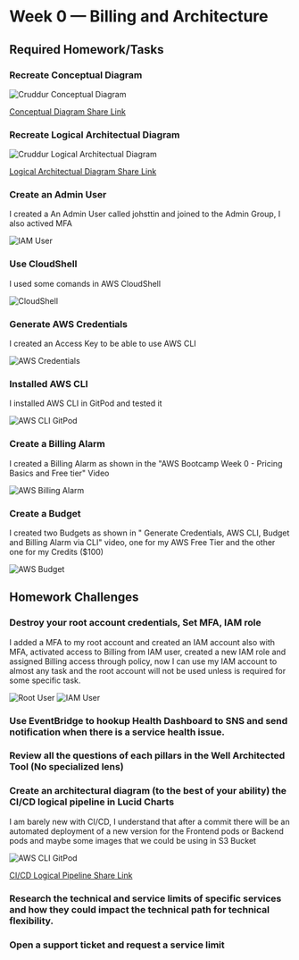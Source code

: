 # Week 0 — Billing and Architecture

## Required Homework/Tasks

### Recreate Conceptual Diagram

![Cruddur Conceptual Diagram](assets/ConceptualDiagram.png)

[Conceptual Diagram Share Link](https://lucid.app/lucidchart/6a6098a8-39e1-4084-a3e2-c0a25dd4ab0a/edit?viewport_loc=-216%2C-61%2C1363%2C1521%2C0_0&invitationId=inv_1a68c651-46e9-4b58-aca9-8b2b56acab02
)

### Recreate Logical Architectual Diagram

![Cruddur Logical Architectual Diagram](assets/LogicalDiagram.png)

[Logical Architectual Diagram Share Link](https://lucid.app/lucidchart/6cc4a218-117e-451c-b92c-df397c451418/edit?viewport_loc=-531%2C-91%2C1363%2C1521%2C0_0&invitationId=inv_2f96516e-e0a0-4de4-b963-90ac7c5238c1
)

### Create an Admin User

I created a An Admin User called johsttin and joined to the Admin Group, I also actived MFA

![IAM User](assets/IAMUser.png)

### Use CloudShell

I used some comands in AWS CloudShell

![CloudShell](assets/CloudShell.png)

### Generate AWS Credentials

I created an Access Key to be able to use AWS CLI

![AWS Credentials](assets/Credentials.png)

### Installed AWS CLI

I installed AWS CLI in GitPod and tested it

![AWS CLI GitPod](assets/AWSCLI.png)

### Create a Billing Alarm

I created a Billing Alarm as shown in the "AWS Bootcamp Week 0 - Pricing Basics and Free tier" Video

![AWS Billing Alarm](assets/BillingAlarm.png)

### Create a Budget

I created two Budgets as shown in " Generate Credentials, AWS CLI, Budget and Billing Alarm via CLI" video, one for my AWS Free Tier and the other one for my Credits ($100)

![AWS Budget](assets/Budgets.png)

## Homework Challenges

### Destroy your root account credentials, Set MFA, IAM role

I added a MFA to my root account and created an IAM account also with MFA, activated access to Billing from IAM user, created a new IAM role and assigned Billing access through policy, now I can use my IAM account to almost any task and the root account will not be used unless is required for some specific task.

![Root User](assets/RootUser.png)
![IAM User](assets/IAMUser.png)

### Use EventBridge to hookup Health Dashboard to SNS and send notification when there is a service health issue.

### Review all the questions of each pillars in the Well Architected Tool (No specialized lens)

### Create an architectural diagram (to the best of your ability) the CI/CD logical pipeline in Lucid Charts

I am barely new with CI/CD, I understand that after a commit there will be an automated deployment of a new version for the Frontend pods or Backend pods and maybe some images that we could be using in S3 Bucket

![AWS CLI GitPod](assets/LogicalPipeline.png)

[CI/CD Logical Pipeline Share Link](https://lucid.app/lucidchart/1b9d3fd5-6c58-418d-9bb5-474c2411a22d/edit?viewport_loc=-233%2C-144%2C3072%2C1535%2C0_0&invitationId=inv_7da94d66-1a8c-4698-b684-165ef34dd12c
)

### Research the technical and service limits of specific services and how they could impact the technical path for technical flexibility.

### Open a support ticket and request a service limit

